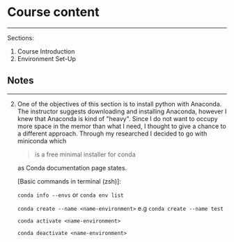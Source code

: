 # Course content
----------------
Sections:
<ol>
  <li>Course Introduction</li>
  <li>Environment Set-Up</li>
</ol>

## Notes
--------
2. One of the objectives of this section is to install python with Anaconda. The instructor suggests downloading and installing Anaconda, however I knew that Anaconda is kind of "heavy". Since I do not want to occupy more space in the memor than what I need, I thought to give a chance to a different approach. Through my researched I decided to go with miniconda which
    > is a free minimal installer for conda

    as Conda documentation page states.
    
    [Basic commands in terminal (zsh)]:
    
    ```conda info --envs``` or ```conda env list```
    
    ```conda create --name <name-environment>``` e.g ```conda create --name test```
    
    ```conda activate <name-environment>```
    
    ```conda deactivate <name-environment>```